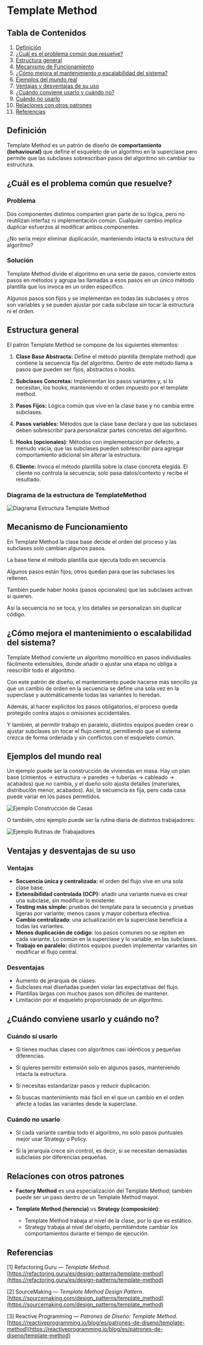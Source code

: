 # Template Method

## Tabla de Contenidos

1. [Definición](#definición)  
2. [¿Cuál es el problema común que resuelve?](#cuál-es-el-problema-común-que-resuelve)  
3. [Estructura general](#estructura-general)  
4. [Mecanismo de Funcionamiento](#mecanismo-de-funcionamiento)  
5. [¿Cómo mejora el mantenimiento o escalabilidad del sistema?](#cómo-mejora-el-mantenimiento-o-escalabilidad-del-sistema)  
6. [Ejemplos del mundo real](#ejemplos-del-mundo-real)  
7. [Ventajas y desventajas de su uso](#ventajas-y-desventajas-de-su-uso)  
8. [¿Cuándo conviene usarlo y cuándo no?](#cuándo-conviene-usarlo-y-cuándo-no)  
9. [Cuándo no usarlo](#cuándo-no-usarlo)  
10. [Relaciones con otros patrones](#relaciones-con-otros-patrones)  
11. [Referencias](#referencias)

## Definición

Template Method es un patrón de diseño de **comportamiento (behavioural)** que define el esqueleto de un algoritmo en la superclase pero permite que las subclases sobrescriban pasos del algoritmo sin cambiar su estructura.

## ¿Cuál es el problema común que resuelve?

### Problema

Dos componentes distintos comparten gran parte de su lógica, pero no reutilizan interfaz ni implementación común. Cualquier cambio implica duplicar esfuerzos al modificar ambos componentes.

¿No sería mejor eliminar duplicación, manteniendo intacta la estructura del algoritmo?

### Solución

Template Method divide el algoritmo en una serie de pasos, convierte estos pasos en métodos y agrupa las llamadas a esos pasos en un único método plantilla que los invoca en un orden específico.

Algunos pasos son fijos y se implementan en todas las subclases y otros son variables y se pueden ajustar por cada subclase sin tocar la estructura ni el orden.

## Estructura general

El patrón Template Method se compone de los siguientes elementos:

1. **Clase Base Abstracta:**
Define el método plantilla (template method) que contiene la secuencia fija del algoritmo. Dentro de este método llama a pasos que pueden ser fijos, abstractos o hooks.

2. **Subclases Concretas:**
Implementan los pasos variantes y, si lo necesitan, los hooks, manteniendo el orden impuesto por el template method.

3. **Pasos Fijos:**
Lógica común que vive en la clase base y no cambia entre subclases.

4. **Pasos variables:**
Métodos que la clase base declara y que las subclases deben sobrescribir para personalizar partes concretas del algoritmo.

5. **Hooks (opcionales):**
Métodos con implementación por defecto, a menudo vacía, que las subclases pueden sobrescribir para agregar comportamiento adicional sin alterar la estructura.

6. **Cliente:**
Invoca el método plantilla sobre la clase concreta elegida. El cliente no controla la secuencia; solo pasa datos/contexto y recibe el resultado.

### Diagrama de la estructura de TemplateMethod

![Diagrama Estructura Template Method](img/DiagramaEstructura.png)

## Mecanismo de Funcionamiento

En Template Method la clase base decide el orden del proceso y las subclases solo cambian algunos pasos.

La base tiene el método plantilla que ejecuta todo en secuencia.

Algunos pasos están fijos; otros quedan para que las subclases los rellenen.

También puede haber hooks (pasos opcionales) que las subclases activan si quieren.

Así la secuencia no se toca, y los detalles se personalizan sin duplicar código.

## ¿Cómo mejora el mantenimiento o escalabilidad del sistema?

Template Method convierte un algoritmo monolítico en pasos individuales fácilmente extensibles, donde añadir o ajustar una etapa no obliga a reescribir todo el algoritmo.

Con este patrón de diseño, el mantenimiento puede hacerse más sencillo ya que un cambio de orden en la secuencia se define una sola vez en la superclase y automáticamente todas las variantes lo heredan.

Además, al hacer explícitos los pasos obligatorios, el proceso queda protegido contra atajos o omisiones accidentales.

Y también, al permitir trabajo en paralelo, distintos equipos pueden crear o ajustar subclases sin tocar el flujo central, permitiendo que el sistema crezca de forma ordenada y sin conflictos con el esqueleto común.

## Ejemplos del mundo real

Un ejemplo puede ser la construcción de viviendas en masa. Hay un plan base (cimientos → estructura → paredes → tuberías → cableado → acabados) que no cambia, y el dueño solo ajusta detalles (materiales, distribución menor, acabados). Así, la secuencia es fija, pero cada casa puede variar en los pasos permitidos.

![Ejemplo Construcción de Casas](img/EjemploConstruccion.png)

O también, otro ejemplo puede ser la rutina diaria de distintos trabajadores:

![Ejemplo Rutinas de Trabajadores](img/EjemploRutinas.png)

## Ventajas y desventajas de su uso

### Ventajas

- **Secuencia única y centralizada:** el orden del flujo vive en una sola clase base.
- **Extensibilidad controlada (OCP):** añadir una variante nueva es crear una subclase, sin modificar lo existente.
- **Testing más simple:** pruebas del template para la secuencia y pruebas ligeras por variante; menos casos y mayor cobertura efectiva.
- **Cambio centralizado**: una actualización en la superclase beneficia a todas las variantes.  
- **Menos duplicación de código**: los pasos comunes no se repiten en cada variante. Lo común en la superclase y lo variable, en las subclases.
- **Trabajo en paralelo:** distintos equipos pueden implementar variantes sin modificar el flujo central.

### Desventajas

- Aumento de jerarquía de clases.  
- Subclases mal diseñadas pueden violar las expectativas del flujo.  
- Plantillas largas con muchos pasos son difíciles de mantener.  
- Limitación por el esqueleto proporcionado de un algoritmo.

## ¿Cuándo conviene usarlo y cuándo no?

### Cuándo sí usarlo

- Si tienes muchas clases con algoritmos casi idénticos y pequeñas diferencias.

- Si quieres permitir extensión solo en algunos pasos, manteniendo intacta la estructura.

- Si necesitas estandarizar pasos y reducir duplicación.

- Si buscas mantenimiento más fácil en el que un cambio en el orden afecte a todas las variantes desde la superclase.

### Cuándo no usarlo

- Si cada variante cambia todo el algoritmo, no solo pasos puntuales mejor usar Strategy o Policy.

- Si la jerarquía crece sin control, es decir, si se necesitan demasiadas subclases por diferencias pequeñas.

## Relaciones con otros patrones

- **Factory Method** es una especialización del Template Method; también puede ser un paso dentro de un Template Method mayor.

- **Template Method (herencia)** vs **Strategy (composición)**:
  - Template Method trabaja al nivel de la clase, por lo que es estático.
  - Strategy trabaja al nivel del objeto, permitiéndote cambiar los comportamientos durante el tiempo de ejecución.

## Referencias

[1] Refactoring.Guru — *Template Method*.  
    [https://refactoring.guru/es/design-patterns/template-method](https://refactoring.guru/es/design-patterns/template-method)

[2] SourceMaking — *Template Method Design Pattern*.  
    [https://sourcemaking.com/design_patterns/template_method](https://sourcemaking.com/design_patterns/template_method)

[3] Reactive Programming — *Patrones de Diseño: Template Method*.  
    [https://reactiveprogramming.io/blog/es/patrones-de-diseno/template-method](https://reactiveprogramming.io/blog/es/patrones-de-diseno/template-method)
